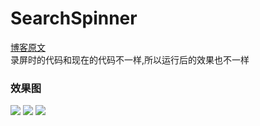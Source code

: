 # SearchSpinner
<a href="http://blog.csdn.net/android_upl/article/details/78647147">博客原文</a><br/>
录屏时的代码和现在的代码不一样,所以运行后的效果也不一样
<h3>效果图</h3>
<image src="https://github.com/nanjolnoSat/SearchSpinner/blob/master/pic1.gif" />
<image src="https://github.com/nanjolnoSat/SearchSpinner/blob/master/pic2.gif" />
<image src="https://github.com/nanjolnoSat/SearchSpinner/blob/master/pic3.gif" />
